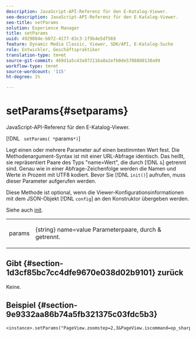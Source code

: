 ```yaml
---
description: JavaScript-API-Referenz für den E-Katalog-Viewer.
seo-description: JavaScript-API-Referenz für den E-Katalog-Viewer.
seo-title: setParams
solution: Experience Manager
title: setParams
uuid: 4929884e-b072-4177-83c3-1f9b4e5df569
feature: Dynamic Media Classic, Viewer, SDK/API, E-Katalog-Suche
role: Entwickler, Geschäftspraktiker
translation-type: tm+mt
source-git-commit: 469d1a5c43a972116a8a2efb0de5708800130a99
workflow-type: tm+mt
source-wordcount: '115'
ht-degree: 1%

---
```



# setParams{#setparams}

JavaScript-API-Referenz für den E-Katalog-Viewer.

[!DNL ` setParams( *`params`*)`]

Legt einen oder mehrere Parameter auf einen bestimmten Wert fest. Die Methodenargument-Syntax ist mit einer URL-Abfrage identisch. Das heißt, sie repräsentiert Paare des Typs &quot;name=Wert&quot;, die durch [!DNL `&`] getrennt sind. Genau wie in einer Abfrage-Zeichenfolge werden die Namen und Werte in Prozent mit UTF8 kodiert. Bevor Sie [!DNL `init()`] aufrufen, muss dieser Parameter aufgerufen werden.

Diese Methode ist optional, wenn die Viewer-Konfigurationsinformationen mit dem JSON-Objekt [!DNL `config`] an den Konstruktor übergeben werden.

Siehe auch [init](../../../c-html5-s7-aem-asset-viewers/c-html5-20-ecatalog-viewer-about/c-html5-20-ecatalog-viewer-javascriptapiref/r-html5-ecatalog-viewer-20-javascriptapiref-init.md#reference-aee94dd92a28410784f7a1792e28683b).

<table id="table_896DFF34A68A403DB93A6D597461A573"> 
 <tbody> 
  <tr> 
   <td colname="col1"> <p> <span class="codeph"> <span class="varname"> params</span> </span> </p> </td> 
   <td colname="col2"> <p> <span class="codeph"> {string}</span> name=value Parameterpaare, durch  <span class="codeph"> &amp;</span> getrennt. </p> </td> 
  </tr> 
 </tbody> 
</table>

## Gibt {#section-1d3cf85bc7cc4dfe9670e038d02b9101} zurück

Keine.

## Beispiel {#section-9e9332aa86b74a5fb321375c03fdc5b3}

```
<instance>.setParams("PageView.zoomstep=2,3&PageView.iscommand=op_sharpen%3d1")
```

